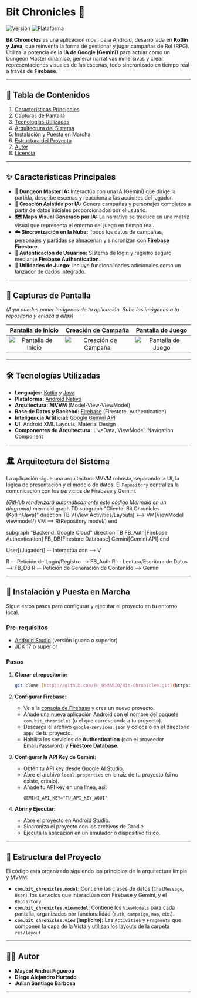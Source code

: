# Bit Chronicles 🐉

![Versión](https://img.shields.io/badge/versión-1.0-blue)
![Plataforma](https://img.shields.io/badge/plataforma-Android-brightgreen)

**Bit Chronicles** es una aplicación móvil para Android, desarrollada en **Kotlin y Java**, que reinventa la forma de gestionar y jugar campañas de Rol (RPG). Utiliza la potencia de la **IA de Google (Gemini)** para actuar como un Dungeon Master dinámico, generar narrativas inmersivas y crear representaciones visuales de las escenas, todo sincronizado en tiempo real a través de **Firebase**.

---
## 📜 Tabla de Contenidos
1. [Características Principales](#-características-principales)
2. [Capturas de Pantalla](#-capturas-de-pantalla)
3. [Tecnologías Utilizadas](#-tecnologías-utilizadas)
4. [Arquitectura del Sistema](#-arquitectura-del-sistema)
5. [Instalación y Puesta en Marcha](#-instalación-y-puesta-en-marcha)
6. [Estructura del Proyecto](#-estructura-del-proyecto)
7. [Autor](#-autor)
8. [Licencia](#-licencia)

---
## ✨ Características Principales
* **🤖 Dungeon Master IA:** Interactúa con una IA (Gemini) que dirige la partida, describe escenas y reacciona a las acciones del jugador.
* **🎨 Creación Asistida por IA:** Genera campañas y personajes completos a partir de datos iniciales proporcionados por el usuario.
* **🗺️ Mapa Visual Generado por IA:** La narrativa se traduce en una matriz visual que representa el entorno del juego en tiempo real.
* **☁️ Sincronización en la Nube:** Todos los datos de campañas, personajes y partidas se almacenan y sincronizan con **Firebase Firestore**.
* **🔐 Autenticación de Usuarios:** Sistema de login y registro seguro mediante **Firebase Authentication**.
* **🎲 Utilidades de Juego:** Incluye funcionalidades adicionales como un lanzador de dados integrado.

---
## 📱 Capturas de Pantalla
*(Aquí puedes poner imágenes de tu aplicación. Sube las imágenes a tu repositorio y enlaza a ellas)*

| Pantalla de Inicio | Creación de Campaña | Pantalla de Juego |
| :---: |:---:|:---:|
| ![Pantalla de Inicio](URL_DE_TU_IMAGEN_AQUI) | ![Creación de Campaña](URL_DE_TU_IMAGEN_AQUI) | ![Pantalla de Juego](URL_DE_TU_IMAGEN_AQUI) |

---
## 🛠️ Tecnologías Utilizadas
* **Lenguajes:** [Kotlin](https://kotlinlang.org/) y [Java](https://www.java.com/)
* **Plataforma:** [Android Nativo](https://developer.android.com/)
* **Arquitectura:** **MVVM** (Model-View-ViewModel)
* **Base de Datos y Backend:** [Firebase](https://firebase.google.com/) (Firestore, Authentication)
* **Inteligencia Artificial:** [Google Gemini API](https://ai.google.dev/)
* **UI:** Android XML Layouts, Material Design
* **Componentes de Arquitectura:** LiveData, ViewModel, Navigation Component

---
## 🏛️ Arquitectura del Sistema
La aplicación sigue una arquitectura MVVM robusta, separando la UI, la lógica de presentación y el modelo de datos. El `Repository` centraliza la comunicación con los servicios de Firebase y Gemini.

*(GitHub renderizará automáticamente este código Mermaid en un diagrama)*
mermaid
graph TD
subgraph "Cliente: Bit Chronicles (Kotlin/Java)"
direction TB
V(View
Activities/Layouts) <--> VM(ViewModel
viewmodel/)
VM --> R(Repository
model/)
end

subgraph "Backend: Google Cloud"
    direction TB
    FB_Auth[Firebase Authentication]
    FB_DB[Firestore Database]
    Gemini[Gemini API]
end

User[(Jugador)] -- Interactúa con --> V

R -- Petición de Login/Registro --> FB_Auth
R -- Lectura/Escritura de Datos --> FB_DB
R -- Petición de Generación de Contenido --> Gemini

---
## 🚀 Instalación y Puesta en Marcha
Sigue estos pasos para configurar y ejecutar el proyecto en tu entorno local.

### **Pre-requisitos**
* [Android Studio](https://developer.android.com/studio) (versión Iguana o superior)
* JDK 17 o superior

### **Pasos**
1.  **Clonar el repositorio:**
    ```bash
    git clone [https://github.com/TU_USUARIO/Bit-Chronicles.git](https://github.com/TU_USUARIO/Bit-Chronicles.git)
    ```

2.  **Configurar Firebase:**
    * Ve a la [consola de Firebase](https://console.firebase.google.com/) y crea un nuevo proyecto.
    * Añade una nueva aplicación Android con el nombre del paquete `com.bit_chronicles` (o el que corresponda a tu proyecto).
    * Descarga el archivo `google-services.json` y colócalo en el directorio `app/` de tu proyecto.
    * Habilita los servicios de **Authentication** (con el proveedor Email/Password) y **Firestore Database**.

3.  **Configurar la API Key de Gemini:**
    * Obtén tu API key desde [Google AI Studio](https://aistudio.google.com/app/apikey).
    * Abre el archivo `local.properties` en la raíz de tu proyecto (si no existe, créalo).
    * Añade tu API key en una línea, así:
        ```properties
        GEMINI_API_KEY="TU_API_KEY_AQUI"
        ```

4.  **Abrir y Ejecutar:**
    * Abre el proyecto en Android Studio.
    * Sincroniza el proyecto con los archivos de Gradle.
    * Ejecuta la aplicación en un emulador o dispositivo físico.

---
## 📁 Estructura del Proyecto
El código está organizado siguiendo los principios de la arquitectura limpia y MVVM:

* **`com.bit_chronicles.model`**: Contiene las clases de datos (`ChatMessage`, `User`), los servicios que interactúan con Firebase y Gemini, y el `Repository`.
* **`com.bit_chronicles.viewmodel`**: Contiene los `ViewModels` para cada pantalla, organizados por funcionalidad (`auth`, `campaign`, `map`, etc.).
* **`com.bit_chronicles.view` (implícito):** Las `Activities` y `Fragments` que componen la capa de la Vista y utilizan los layouts de la carpeta `res/layout`.

---
## 👨‍💻 Autor
*  **Maycol Andrei Figueroa**
* **Diego Alejandro Hurtado**
* **Julian Santiago Barbosa**



---

